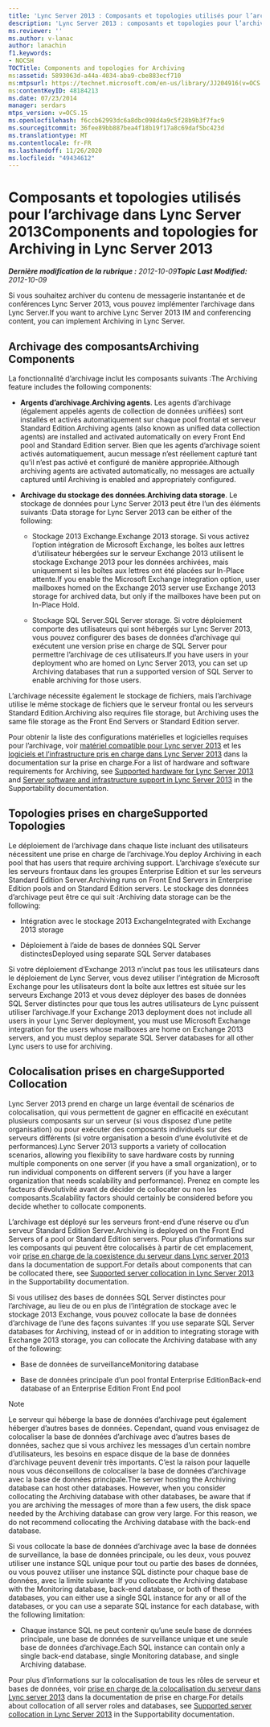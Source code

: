 ```yaml
---
title: 'Lync Server 2013 : Composants et topologies utilisés pour l’archivage'
description: 'Lync Server 2013 : composants et topologies pour l’archivage.'
ms.reviewer: ''
ms.author: v-lanac
author: lanachin
f1.keywords:
- NOCSH
TOCTitle: Components and topologies for Archiving
ms:assetid: 5893063d-a44a-4034-aba9-cbe883ecf710
ms:mtpsurl: https://technet.microsoft.com/en-us/library/JJ204916(v=OCS.15)
ms:contentKeyID: 48184213
ms.date: 07/23/2014
manager: serdars
mtps_version: v=OCS.15
ms.openlocfilehash: f6ccb62993dc6a8dbc098d4a9c5f28b9b3f7fac9
ms.sourcegitcommit: 36fee89bb887bea4f18b19f17a8c69daf5bc423d
ms.translationtype: MT
ms.contentlocale: fr-FR
ms.lasthandoff: 11/26/2020
ms.locfileid: "49434612"
---
```

# <a name="components-and-topologies-for-archiving-in-lync-server-2013"></a><span data-ttu-id="fd1c5-103">Composants et topologies utilisés pour l’archivage dans Lync Server 2013</span><span class="sxs-lookup"><span data-stu-id="fd1c5-103">Components and topologies for Archiving in Lync Server 2013</span></span>

<div data-xmlns="http://www.w3.org/1999/xhtml">

<div class="topic" data-xmlns="http://www.w3.org/1999/xhtml" data-msxsl="urn:schemas-microsoft-com:xslt" data-cs="https://msdn.microsoft.com/">

<div data-asp="https://msdn2.microsoft.com/asp">



</div>

<div id="mainSection">

<div id="mainBody"><span data-ttu-id="fd1c5-104">

<span> </span></span><span class="sxs-lookup"><span data-stu-id="fd1c5-104">

<span> </span></span></span>

<span data-ttu-id="fd1c5-105">_**Dernière modification de la rubrique :** 2012-10-09_</span><span class="sxs-lookup"><span data-stu-id="fd1c5-105">_**Topic Last Modified:** 2012-10-09_</span></span>

<span data-ttu-id="fd1c5-106">Si vous souhaitez archiver du contenu de messagerie instantanée et de conférences Lync Server 2013, vous pouvez implémenter l’archivage dans Lync Server.</span><span class="sxs-lookup"><span data-stu-id="fd1c5-106">If you want to archive Lync Server 2013 IM and conferencing content, you can implement Archiving in Lync Server.</span></span>

<div>

## <a name="archiving-components"></a><span data-ttu-id="fd1c5-107">Archivage des composants</span><span class="sxs-lookup"><span data-stu-id="fd1c5-107">Archiving Components</span></span>

<span data-ttu-id="fd1c5-108">La fonctionnalité d’archivage inclut les composants suivants :</span><span class="sxs-lookup"><span data-stu-id="fd1c5-108">The Archiving feature includes the following components:</span></span>

  - <span data-ttu-id="fd1c5-109">**Argents d’archivage**.</span><span class="sxs-lookup"><span data-stu-id="fd1c5-109">**Archiving agents**.</span></span> <span data-ttu-id="fd1c5-110">Les agents d’archivage (également appelés agents de collection de données unifiées) sont installés et activés automatiquement sur chaque pool frontal et serveur Standard Edition.</span><span class="sxs-lookup"><span data-stu-id="fd1c5-110">Archiving agents (also known as unified data collection agents) are installed and activated automatically on every Front End pool and Standard Edition server.</span></span> <span data-ttu-id="fd1c5-111">Bien que les agents d’archivage soient activés automatiquement, aucun message n’est réellement capturé tant qu’il n’est pas activé et configuré de manière appropriée.</span><span class="sxs-lookup"><span data-stu-id="fd1c5-111">Although archiving agents are activated automatically, no messages are actually captured until Archiving is enabled and appropriately configured.</span></span>

  - <span data-ttu-id="fd1c5-112">**Archivage du stockage des données**.</span><span class="sxs-lookup"><span data-stu-id="fd1c5-112">**Archiving data storage**.</span></span> <span data-ttu-id="fd1c5-113">Le stockage de données pour Lync Server 2013 peut être l’un des éléments suivants :</span><span class="sxs-lookup"><span data-stu-id="fd1c5-113">Data storage for Lync Server 2013 can be either of the following:</span></span>
    
      - <span data-ttu-id="fd1c5-114">Stockage 2013 Exchange.</span><span class="sxs-lookup"><span data-stu-id="fd1c5-114">Exchange 2013 storage.</span></span> <span data-ttu-id="fd1c5-115">Si vous activez l’option intégration de Microsoft Exchange, les boîtes aux lettres d’utilisateur hébergées sur le serveur Exchange 2013 utilisent le stockage Exchange 2013 pour les données archivées, mais uniquement si les boîtes aux lettres ont été placées sur In-Place attente.</span><span class="sxs-lookup"><span data-stu-id="fd1c5-115">If you enable the Microsoft Exchange integration option, user mailboxes homed on the Exchange 2013 server use Exchange 2013 storage for archived data, but only if the mailboxes have been put on In-Place Hold.</span></span>
    
      - <span data-ttu-id="fd1c5-116">Stockage SQL Server.</span><span class="sxs-lookup"><span data-stu-id="fd1c5-116">SQL Server storage.</span></span> <span data-ttu-id="fd1c5-117">Si votre déploiement comporte des utilisateurs qui sont hébergés sur Lync Server 2013, vous pouvez configurer des bases de données d’archivage qui exécutent une version prise en charge de SQL Server pour permettre l’archivage de ces utilisateurs.</span><span class="sxs-lookup"><span data-stu-id="fd1c5-117">If you have users in your deployment who are homed on Lync Server 2013, you can set up Archiving databases that run a supported version of SQL Server to enable archiving for those users.</span></span>

<span data-ttu-id="fd1c5-118">L’archivage nécessite également le stockage de fichiers, mais l’archivage utilise le même stockage de fichiers que le serveur frontal ou les serveurs Standard Edition.</span><span class="sxs-lookup"><span data-stu-id="fd1c5-118">Archiving also requires file storage, but Archiving uses the same file storage as the Front End Servers or Standard Edition server.</span></span>

<span data-ttu-id="fd1c5-119">Pour obtenir la liste des configurations matérielles et logicielles requises pour l’archivage, voir [matériel compatible pour Lync server 2013](lync-server-2013-supported-hardware.md) et les [logiciels et l’infrastructure pris en charge dans Lync Server 2013](lync-server-2013-server-software-and-infrastructure-support.md) dans la documentation sur la prise en charge.</span><span class="sxs-lookup"><span data-stu-id="fd1c5-119">For a list of hardware and software requirements for Archiving, see [Supported hardware for Lync Server 2013](lync-server-2013-supported-hardware.md) and [Server software and infrastructure support in Lync Server 2013](lync-server-2013-server-software-and-infrastructure-support.md) in the Supportability documentation.</span></span>

</div>

<div>

## <a name="supported-topologies"></a><span data-ttu-id="fd1c5-120">Topologies prises en charge</span><span class="sxs-lookup"><span data-stu-id="fd1c5-120">Supported Topologies</span></span>

<span data-ttu-id="fd1c5-121">Le déploiement de l’archivage dans chaque liste incluant des utilisateurs nécessitent une prise en charge de l’archivage.</span><span class="sxs-lookup"><span data-stu-id="fd1c5-121">You deploy Archiving in each pool that has users that require archiving support.</span></span> <span data-ttu-id="fd1c5-122">L’archivage s’exécute sur les serveurs frontaux dans les groupes Enterprise Edition et sur les serveurs Standard Edition Server.</span><span class="sxs-lookup"><span data-stu-id="fd1c5-122">Archiving runs on Front End Servers in Enterprise Edition pools and on Standard Edition servers.</span></span> <span data-ttu-id="fd1c5-123">Le stockage des données d’archivage peut être ce qui suit :</span><span class="sxs-lookup"><span data-stu-id="fd1c5-123">Archiving data storage can be the following:</span></span>

  - <span data-ttu-id="fd1c5-124">Intégration avec le stockage 2013 Exchange</span><span class="sxs-lookup"><span data-stu-id="fd1c5-124">Integrated with Exchange 2013 storage</span></span>

  - <span data-ttu-id="fd1c5-125">Déploiement à l’aide de bases de données SQL Server distinctes</span><span class="sxs-lookup"><span data-stu-id="fd1c5-125">Deployed using separate SQL Server databases</span></span>

<span data-ttu-id="fd1c5-126">Si votre déploiement d’Exchange 2013 n’inclut pas tous les utilisateurs dans le déploiement de Lync Server, vous devez utiliser l’intégration de Microsoft Exchange pour les utilisateurs dont la boîte aux lettres est située sur les serveurs Exchange 2013 et vous devez déployer des bases de données SQL Server distinctes pour que tous les autres utilisateurs de Lync puissent utiliser l’archivage.</span><span class="sxs-lookup"><span data-stu-id="fd1c5-126">If your Exchange 2013 deployment does not include all users in your Lync Server deployment, you must use Microsoft Exchange integration for the users whose mailboxes are home on Exchange 2013 servers, and you must deploy separate SQL Server databases for all other Lync users to use for archiving.</span></span>

</div>

<div>

## <a name="supported-collocation"></a><span data-ttu-id="fd1c5-127">Colocalisation prises en charge</span><span class="sxs-lookup"><span data-stu-id="fd1c5-127">Supported Collocation</span></span>

<span data-ttu-id="fd1c5-128">Lync Server 2013 prend en charge un large éventail de scénarios de colocalisation, qui vous permettent de gagner en efficacité en exécutant plusieurs composants sur un serveur (si vous disposez d’une petite organisation) ou pour exécuter des composants individuels sur des serveurs différents (si votre organisation a besoin d’une évolutivité et de performances).</span><span class="sxs-lookup"><span data-stu-id="fd1c5-128">Lync Server 2013 supports a variety of collocation scenarios, allowing you flexibility to save hardware costs by running multiple components on one server (if you have a small organization), or to run individual components on different servers (if you have a larger organization that needs scalability and performance).</span></span> <span data-ttu-id="fd1c5-129">Prenez en compte les facteurs d’évolutivité avant de décider de collocater ou non les composants.</span><span class="sxs-lookup"><span data-stu-id="fd1c5-129">Scalability factors should certainly be considered before you decide whether to collocate components.</span></span>

<span data-ttu-id="fd1c5-130">L’archivage est déployé sur les serveurs front-end d’une réserve ou d’un serveur Standard Edition Server.</span><span class="sxs-lookup"><span data-stu-id="fd1c5-130">Archiving is deployed on the Front End Servers of a pool or Standard Edition servers.</span></span> <span data-ttu-id="fd1c5-131">Pour plus d’informations sur les composants qui peuvent être colocalisés à partir de cet emplacement, voir [prise en charge de la coexistence du serveur dans Lync server 2013](lync-server-2013-supported-server-collocation.md) dans la documentation de support.</span><span class="sxs-lookup"><span data-stu-id="fd1c5-131">For details about components that can be collocated there, see [Supported server collocation in Lync Server 2013](lync-server-2013-supported-server-collocation.md) in the Supportability documentation.</span></span>

<span data-ttu-id="fd1c5-132">Si vous utilisez des bases de données SQL Server distinctes pour l’archivage, au lieu de ou en plus de l’intégration de stockage avec le stockage 2013 Exchange, vous pouvez collocate la base de données d’archivage de l’une des façons suivantes :</span><span class="sxs-lookup"><span data-stu-id="fd1c5-132">If you use separate SQL Server databases for Archiving, instead of or in addition to integrating storage with Exchange 2013 storage, you can collocate the Archiving database with any of the following:</span></span>

  - <span data-ttu-id="fd1c5-133">Base de données de surveillance</span><span class="sxs-lookup"><span data-stu-id="fd1c5-133">Monitoring database</span></span>

  - <span data-ttu-id="fd1c5-134">Base de données principale d’un pool frontal Enterprise Edition</span><span class="sxs-lookup"><span data-stu-id="fd1c5-134">Back-end database of an Enterprise Edition Front End pool</span></span>

<div>


> [!NOTE]  
> <span data-ttu-id="fd1c5-p108">Le serveur qui héberge la base de données d’archivage peut également héberger d’autres bases de données. Cependant, quand vous envisagez de colocaliser la base de données d’archivage avec d’autres bases de données, sachez que si vous archivez les messages d’un certain nombre d’utilisateurs, les besoins en espace disque de la base de données d’archivage peuvent devenir très importants. C’est la raison pour laquelle nous vous déconseillons de colocaliser la base de données d’archivage avec la base de données principale.</span><span class="sxs-lookup"><span data-stu-id="fd1c5-p108">The server hosting the Archiving database can host other databases. However, when you consider collocating the Archiving database with other databases, be aware that if you are archiving the messages of more than a few users, the disk space needed by the Archiving database can grow very large. For this reason, we do not recommend collocating the Archiving database with the back-end database.</span></span>



</div>

<span data-ttu-id="fd1c5-138">Si vous collocate la base de données d’archivage avec la base de données de surveillance, la base de données principale, ou les deux, vous pouvez utiliser une instance SQL unique pour tout ou partie des bases de données, ou vous pouvez utiliser une instance SQL distincte pour chaque base de données, avec la limite suivante :</span><span class="sxs-lookup"><span data-stu-id="fd1c5-138">If you collocate the Archiving database with the Monitoring database, back-end database, or both of these databases, you can either use a single SQL instance for any or all of the databases, or you can use a separate SQL instance for each database, with the following limitation:</span></span>

  - <span data-ttu-id="fd1c5-139">Chaque instance SQL ne peut contenir qu’une seule base de données principale, une base de données de surveillance unique et une seule base de données d’archivage.</span><span class="sxs-lookup"><span data-stu-id="fd1c5-139">Each SQL instance can contain only a single back-end database, single Monitoring database, and single Archiving database.</span></span>

<span data-ttu-id="fd1c5-140">Pour plus d’informations sur la colocalisation de tous les rôles de serveur et bases de données, voir [prise en charge de la colocalisation du serveur dans Lync server 2013](lync-server-2013-supported-server-collocation.md) dans la documentation de prise en charge.</span><span class="sxs-lookup"><span data-stu-id="fd1c5-140">For details about collocation of all server roles and databases, see [Supported server collocation in Lync Server 2013](lync-server-2013-supported-server-collocation.md) in the Supportability documentation.</span></span>

<span data-ttu-id="fd1c5-141"></div>

</div>

<span> </span>

</div>

</div>

</span><span class="sxs-lookup"><span data-stu-id="fd1c5-141"></div>

</div>

<span> </span>

</div>

</div>

</span></span></div>

